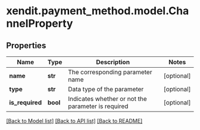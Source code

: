 # xendit.payment_method.model.ChannelProperty


## Properties
Name | Type | Description | Notes
------------ | ------------- | ------------- | -------------
**name** | **str** | The corresponding parameter name | [optional] 
**type** | **str** | Data type of the parameter | [optional] 
**is_required** | **bool** | Indicates whether or not the parameter is required | [optional] 

[[Back to Model list]](../README.md#documentation-for-models) [[Back to API list]](../README.md#documentation-for-api-endpoints) [[Back to README]](../README.md)


